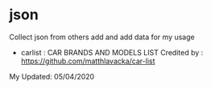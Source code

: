 # json
Collect json from others add and add data for my usage

- carlist : CAR BRANDS AND MODELS LIST
Credited by :  https://github.com/matthlavacka/car-list


My Updated: 05/04/2020
